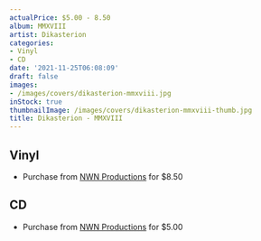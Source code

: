 ```yaml
---
actualPrice: $5.00 - 8.50
album: MMXVIII
artist: Dikasterion
categories:
- Vinyl
- CD
date: '2021-11-25T06:08:09'
draft: false
images:
- /images/covers/dikasterion-mmxviii.jpg
inStock: true
thumbnailImage: /images/covers/dikasterion-mmxviii-thumb.jpg
title: Dikasterion - MMXVIII
---
```


## Vinyl
* Purchase from [NWN Productions](http://shop.nwnprod.com/index.php?route=product/product&path=75&product_id=5117&sort=pd.name&order=ASC) for $8.50
## CD
* Purchase from [NWN Productions](http://shop.nwnprod.com/index.php?route=product/product&path=93&product_id=5143&sort=pd.name&order=ASC) for $5.00
